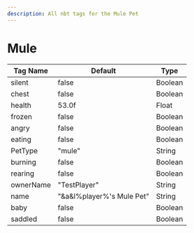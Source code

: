 ```yaml
---
description: All nbt tags for the Mule Pet
---
```



# Mule

| Tag Name     | Default                                                            | Type                                         |
| - | - | - |
| silent | false | Boolean |
| chest | false | Boolean |
| health | 53.0f | Float |
| frozen | false | Boolean |
| angry | false | Boolean |
| eating | false | Boolean |
| PetType | "mule" | String |
| burning | false | Boolean |
| rearing | false | Boolean |
| ownerName | "TestPlayer" | String |
| name | "&a&l%player%'s Mule Pet" | String |
| baby | false | Boolean |
| saddled | false | Boolean |
